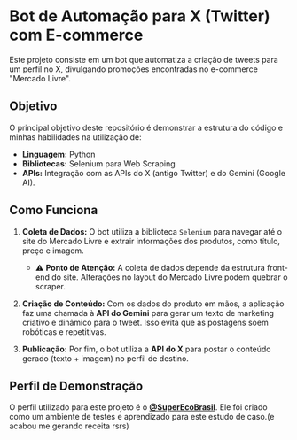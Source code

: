 # Bot de Automação para X (Twitter) com E-commerce

Este projeto consiste em um bot que automatiza a criação de tweets para um perfil no X, divulgando promoções encontradas no e-commerce "Mercado Livre".

## Objetivo

O principal objetivo deste repositório é demonstrar a estrutura do código e minhas habilidades na utilização de:
- **Linguagem:** Python
- **Bibliotecas:** Selenium para Web Scraping
- **APIs:** Integração com as APIs do X (antigo Twitter) e do Gemini (Google AI).

## Como Funciona

1.  **Coleta de Dados:** O bot utiliza a biblioteca `Selenium` para navegar até o site do Mercado Livre e extrair informações dos produtos, como título, preço e imagem.
    -   ⚠️ **Ponto de Atenção:** A coleta de dados depende da estrutura front-end do site. Alterações no layout do Mercado Livre podem quebrar o scraper.

2.  **Criação de Conteúdo:** Com os dados do produto em mãos, a aplicação faz uma chamada à **API do Gemini** para gerar um texto de marketing criativo e dinâmico para o tweet. Isso evita que as postagens soem robóticas e repetitivas.

3.  **Publicação:** Por fim, o bot utiliza a **API do X** para postar o conteúdo gerado (texto + imagem) no perfil de destino.

## Perfil de Demonstração

O perfil utilizado para este projeto é o **[@SuperEcoBrasil](https://twitter.com/SuperEcoBrasil)**. Ele foi criado como um ambiente de testes e aprendizado para este estudo de caso.(e acabou me gerando receita rsrs)

